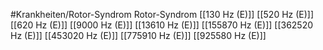 #Krankheiten/Rotor-Syndrom
Rotor-Syndrom
[[130 Hz (E)]]
[[520 Hz (E)]]
[[620 Hz (E)]]
[[9000 Hz (E)]]
[[13610 Hz (E)]]
[[155870 Hz (E)]]
[[362520 Hz (E)]]
[[453020 Hz (E)]]
[[775910 Hz (E)]]
[[925580 Hz (E)]]